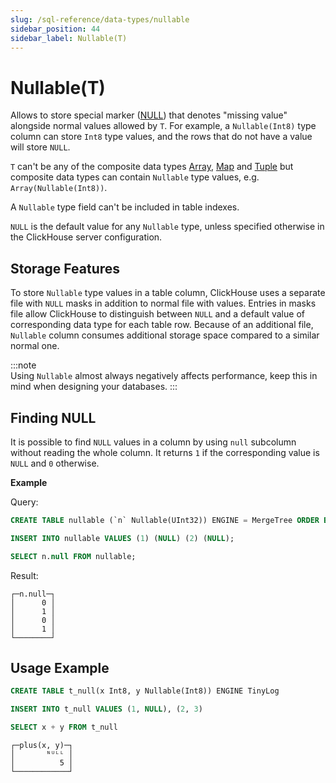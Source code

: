 ```yaml
---
slug: /sql-reference/data-types/nullable
sidebar_position: 44
sidebar_label: Nullable(T)
---
```


# Nullable(T)

Allows to store special marker ([NULL](../../sql-reference/syntax.md)) that denotes "missing value" alongside normal values allowed by `T`. For example, a `Nullable(Int8)` type column can store `Int8` type values, and the rows that do not have a value will store `NULL`.

`T` can't be any of the composite data types [Array](../../sql-reference/data-types/array.md), [Map](../../sql-reference/data-types/map.md) and [Tuple](../../sql-reference/data-types/tuple.md) but composite data types can contain `Nullable` type values, e.g. `Array(Nullable(Int8))`.

A `Nullable` type field can't be included in table indexes.

`NULL` is the default value for any `Nullable` type, unless specified otherwise in the ClickHouse server configuration.

## Storage Features

To store `Nullable` type values in a table column, ClickHouse uses a separate file with `NULL` masks in addition to normal file with values. Entries in masks file allow ClickHouse to distinguish between `NULL` and a default value of corresponding data type for each table row. Because of an additional file, `Nullable` column consumes additional storage space compared to a similar normal one.

:::note    
Using `Nullable` almost always negatively affects performance, keep this in mind when designing your databases.
:::

## Finding NULL

It is possible to find `NULL` values in a column by using `null` subcolumn without reading the whole column. It returns `1` if the corresponding value is `NULL` and `0` otherwise.

**Example**

Query:

``` sql
CREATE TABLE nullable (`n` Nullable(UInt32)) ENGINE = MergeTree ORDER BY tuple();

INSERT INTO nullable VALUES (1) (NULL) (2) (NULL);

SELECT n.null FROM nullable;
```

Result:

``` text
┌─n.null─┐
│      0 │
│      1 │
│      0 │
│      1 │
└────────┘
```

## Usage Example

``` sql
CREATE TABLE t_null(x Int8, y Nullable(Int8)) ENGINE TinyLog
```

``` sql
INSERT INTO t_null VALUES (1, NULL), (2, 3)
```

``` sql
SELECT x + y FROM t_null
```

``` text
┌─plus(x, y)─┐
│       ᴺᵁᴸᴸ │
│          5 │
└────────────┘
```
